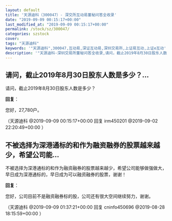 ```yaml
---
layout: default
title: '天源迪科（300047）- 深交所互动易董秘问答全收录'
date: "2019-09-09 00:15:17+00:00"
last_modified_at: "2019-09-09 00:15:17+00:00"
permalink: /stock/sz/300047/
categories: szstock
cover: 
tags: "天源迪科"
keywords: '"天源迪科",300047,互动易,深证互动易,深圳交易所,上证易互动,上证e互动'
description: '"天源迪科-深圳交易所董秘问答全收录,请问，截止2019年8月30日股东人数是多少？"'
---
```


## 请问，截止2019年8月30日股东人数是多少？...

请问，截止2019年8月30日股东人数是多少？

**回复**：

您好，27,780户。 

（天源迪科  @2019-09-09 00:15:17+00:00 回复 irm450201  @2019-09-02 22:20:49+00:00 ）

## 不被选择为深港通标的和作为融资融券的股票越来越少，希望公司能...

不被选择为深港通标的和作为融资融券的股票越来越少，希望公司能够做强做大，早日成为深港通标的，早日成为可以融资融券的股票，谢谢！

**回复**：

您好，公司目前不是融资融券标的股，公司还有很大空间继续努力，谢谢。 

（天源迪科  @2019-09-09 01:37:21+00:00 回复 cninfo450696  @2019-08-28 18:15:59+00:00 ）

